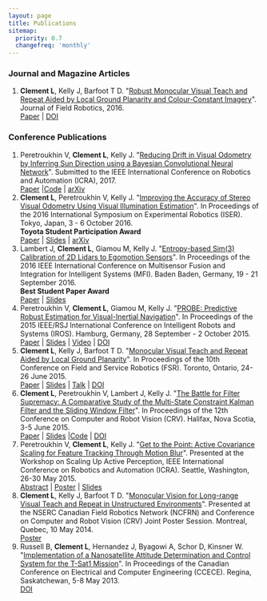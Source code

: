 ```yaml
---
layout: page
title: Publications
sitemap:
  priority: 0.7
  changefreq: 'monthly'
---
```


<div class="pub-list">

<h3>Journal and Magazine Articles</h3>
<ol class="start">

<li> <b>Clement L</b>, Kelly J, Barfoot T D. "<u>Robust Monocular Visual Teach and Repeat Aided by Local Ground Planarity and Colour-Constant Imagery</u>". Journal of Field Robotics, 2016.<br/>
<a href="{{ site.url }}/assets/docs/jfr2016_monoVTR_paper.pdf"><i class="fa fa-file-text-o fa-fw"></i> Paper</a>
| <a href="http://dx.doi.org/10.1002/rob.21655"><i class="fa fa-external-link fa-fw"></i> DOI</a>
</li>

</ol>

<h3>Conference Publications</h3>
<ol class="continue">

<li> Peretroukhin V, <b>Clement L</b>, Kelly J. "<u>Reducing Drift in Visual Odometry by Inferring Sun Direction using a Bayesian Convolutional Neural Network</u>". Submitted to the IEEE International Conference on Robotics and Automation (ICRA), 2017.<br/>
<a href="{{ site.url }}/assets/docs/iser2016_sunVO_paper.pdf"><i class="fa fa-file-text-o fa-fw"></i> Paper</a>
|<a href="https://github.com/utiasSTARS/sun-bcnn-vo"><i class="fa fa-code-fork fa-fw"></i>Code</a>
| <a href="https://arxiv.org/abs/1609.05993"><i class="fa fa-external-link fa-fw"></i> arXiv</a>

<li> <b>Clement L</b>, Peretroukhin V, Kelly J. "<u>Improving the Accuracy of Stereo Visual Odometry Using Visual Illumination Estimation</u>". In Proceedings of the 2016 International Symposium on Experimental Robotics (ISER). Tokyo, Japan, 3 - 6 October 2016.<br/>
<b>Toyota Student Participation Award</b><br/>
<a href="{{ site.url }}/assets/docs/iser2016_sunVO_paper.pdf"><i class="fa fa-file-text-o fa-fw"></i> Paper</a>
| <a href="{{ site.url }}/assets/docs/iser2016_sunVO_slides.pdf"><i class="fa fa-television fa-fw"></i> Slides</a>
| <a href="https://arxiv.org/abs/1609.04705"><i class="fa fa-external-link fa-fw"></i> arXiv</a>

<li> Lambert J, <b>Clement L</b>, Giamou M, Kelly J. "<u>Entropy-based Sim(3) Calibration of 2D Lidars to Egomotion Sensors</u>". In Proceedings of the 2016 IEEE International Conference on Multisensor Fusion and Integration for Intelligent Systems (MFI). Baden Baden, Germany, 19 - 21 September 2016.<br/>
<b>Best Student Paper Award</b><br/>
<a href="{{ site.url }}/assets/docs/mfi2016_entropy_paper.pdf"><i class="fa fa-file-text-o fa-fw"></i> Paper</a>
| <a href="{{ site.url }}/assets/docs/mfi2016_entropy_slides.pdf"><i class="fa fa-television fa-fw"></i> Slides</a>

<li> Peretroukhin V, <b>Clement L</b>, Giamou M, Kelly J. "<u>PROBE: Predictive Robust Estimation for Visual-Inertial Navigation</u>". In Proceedings of the 2015 IEEE/RSJ International Conference on Intelligent Robots and Systems (IROS). Hamburg, Germany, 28 September - 2 October 2015.<br/>
<a href="{{ site.url }}/assets/docs/iros2015_PROBE_paper.pdf"><i class="fa fa-file-text-o fa-fw"></i> Paper</a>
| <a href="{{ site.url }}/assets/docs/iros2015_PROBE_slides.pdf"><i class="fa fa-television fa-fw"></i> Slides</a>
| <a href="https://youtu.be/0YmdVJ0Be3Q"><i class="fa fa-film fa-fw"></i> Video</a>
| <a href="http://dx.doi.org/10.1109/IROS.2015.7353890"><i class="fa fa-external-link fa-fw"></i> DOI</a>
</li>

<li> <b>Clement L</b>, Kelly J, Barfoot T D. "<u>Monocular Visual Teach and Repeat Aided by Local Ground Planarity</u>". In Proceedings of the 10th Conference on Field and Service Robotics (FSR). Toronto, Ontario, 24-26 June 2015.<br/>
<a href="{{ site.url }}/assets/docs/fsr2015_monoVTR_paper.pdf"><i class="fa fa-file-text-o fa-fw"></i> Paper</a>
| <a href="{{ site.url }}/assets/docs/fsr2015_monoVTR_slides.pdf"><i class="fa fa-television fa-fw"></i> Slides</a>
| <a href="https://youtu.be/FU6KeWgwrZ4"><i class="fa fa-film fa-fw"></i> Talk</a>
| <a href="http://dx.doi.org/10.1007/978-3-319-27702-8_36"><i class="fa fa-external-link fa-fw"></i> DOI</a>
</li>

<li> <b>Clement L</b>, Peretroukhin V, Lambert J, Kelly J. "<u>The Battle for Filter Supremacy: A Comparative Study of the Multi-State Constraint Kalman Filter and the Sliding Window Filter</u>". In Proceedings of the 12th Conference on Computer and Robot Vision (CRV). Halifax, Nova Scotia, 3-5 June 2015.<br/>
<a href="{{ site.url }}/assets/docs/crv2015_battle_paper.pdf"><i class="fa fa-file-text-o fa-fw"></i> Paper</a>
| <a href="{{ site.url }}/assets/docs/crv2015_battle_slides.pdf"><i class="fa fa-television fa-fw"></i> Slides</a>
|<a href="https://github.com/utiasSTARS/msckf-swf-comparison"><i class="fa fa-code-fork fa-fw"></i>Code</a>
| <a href="http://dx.doi.org/10.1109/CRV.2015.11"><i class="fa fa-external-link fa-fw"></i> DOI</a>
</li>

<li> Peretroukhin V, <b>Clement L</b>, Kelly J. "<u>Get to the Point: Active Covariance Scaling for Feature Tracking Through Motion Blur</u>". Presented at the Workshop on Scaling Up Active Perception, IEEE International Conference on Robotics and Automation (ICRA). Seattle, Washington, 26-30 May 2015.<br/>
<a href="{{ site.url }}/assets/docs/icra2015_blur_abstract.pdf"><i class="fa fa-file-text-o fa-fw"></i> Abstract</a>
| <a href="{{ site.url }}/assets/docs/icra2015_blur_poster.pdf"><i class="fa fa-image fa-fw"></i> Poster</a>
| <a href="{{ site.url }}/assets/docs/icra2015_blur_slides.pdf"><i class="fa fa-television fa-fw"></i> Slides</a>
</li>

<li> <b>Clement L</b>, Kelly J, Barfoot T D. "<u>Monocular Vision for Long-range Visual Teach and Repeat in Unstructured Environments</u>". Presented at the NSERC Canadian Field Robotics Network (NCFRN) and Conference on Computer and Robot Vision (CRV) Joint Poster Session. Montreal, Quebec, 10 May 2014.<br/>
<a href="{{ site.url }}/assets/docs/ncfrn2014_monoVTR_poster.pdf"><i class="fa fa-image fa-fw"></i> Poster</a>
</li>

<li> Russell B, <b>Clement L</b>, Hernandez J, Byagowi A, Schor D, Kinsner W. "<u>Implementation of a Nanosatellite Attitude Determination and Control System for the T-Sat1 Mission</u>". In Proceedings of the Canadian Conference on Electrical and Computer Engineering (CCECE). Regina, Saskatchewan, 5-8 May 2013. <br/>
<a href="http://dx.doi.org/10.1109/CCECE.2013.6567796"><i class="fa fa-external-link fa-fw"></i> DOI</a>
</li>
